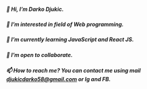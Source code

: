 ##### 👋 Hi, I’m Darko Djukic.
##### 👀 I’m interested in field of Web programming.
##### 🌱 I’m currently learning JavaScript and React JS.
##### 💞️ I’m open to collaborate.
##### 📫 How to reach me? You can contact me using mail djukicdarko58@gmail.com or Ig and FB.


